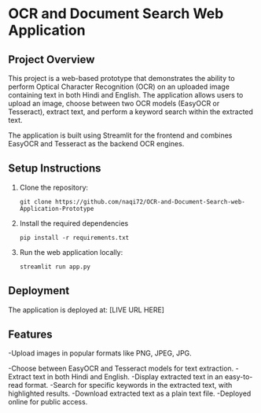 # OCR and Document Search Web Application

## Project Overview
This project is a web-based prototype that demonstrates the ability to perform Optical Character Recognition (OCR) on an uploaded image containing text in both Hindi and English. The application allows users to upload an image, choose between two OCR models (EasyOCR or Tesseract), extract text, and perform a keyword search within the extracted text.

The application is built using Streamlit for the frontend and combines EasyOCR and Tesseract as the backend OCR engines.

## Setup Instructions

1. Clone the repository:
    ```
    git clone https://github.com/naqi72/OCR-and-Document-Search-web-Application-Prototype
    
    ```

2. Install the required dependencies
   ```
   pip install -r requirements.txt
   
   ```

3. Run the web application locally:
    ```
    streamlit run app.py
    ```

## Deployment
The application is deployed at: [LIVE URL HERE]

## Features
-Upload images in popular formats like PNG, JPEG, JPG.

-Choose between EasyOCR and Tesseract models for text extraction.
-Extract text in both Hindi and English.
-Display extracted text in an easy-to-read format.
-Search for specific keywords in the extracted text, with highlighted results.
-Download extracted text as a plain text file.
-Deployed online for public access.

